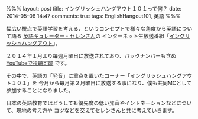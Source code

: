 %%%
layout: post
title: イングリッシュハングアウト１０１って何？
date: 2014-05-06 14:47
comments: true
tags: EnglishHangout101, 英語
%%%

幅広い視点で英語学習を考える、というコンセプトで様々な角度から英語について語る
[英語キュレーター・セレンさん](http://cellen.jp/)の
インターネット生放送番組「[イングリッシュハングアウト](http://wailingual.jp/column/hangout.html)」。

２０１４年１月より毎週月曜日に放送されており、バックナンバーも含め
[YouTubeで視聴可能](https://www.youtube.com/channel/UC5bDl45j5grWyL2QYo_XyKw) です。

その中で、英語の「発音」に重点を置いたコーナー「イングリッシュハングアウト１０１」を
今月から毎月第２月曜日に放送する事になり、僕も共同MCとして参加することになりました。

日本の英語教育ではどうしても優先度の低い発音やイントネーションなどについて、現地の考え方や
コツなどを交えてセレンさんと共に考えていきます。


